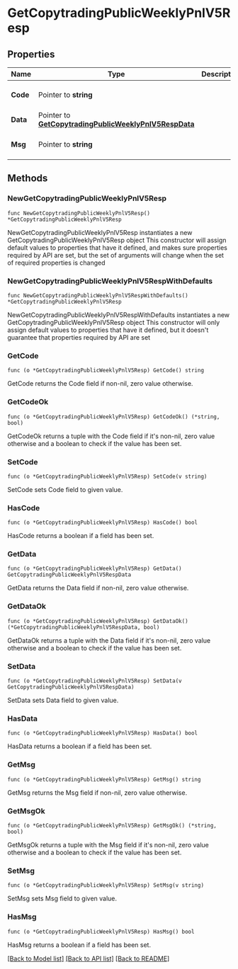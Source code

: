 # GetCopytradingPublicWeeklyPnlV5Resp

## Properties

Name | Type | Description | Notes
------------ | ------------- | ------------- | -------------
**Code** | Pointer to **string** |  | [optional] [default to ""]
**Data** | Pointer to [**GetCopytradingPublicWeeklyPnlV5RespData**](GetCopytradingPublicWeeklyPnlV5RespData.md) |  | [optional] 
**Msg** | Pointer to **string** |  | [optional] [default to ""]

## Methods

### NewGetCopytradingPublicWeeklyPnlV5Resp

`func NewGetCopytradingPublicWeeklyPnlV5Resp() *GetCopytradingPublicWeeklyPnlV5Resp`

NewGetCopytradingPublicWeeklyPnlV5Resp instantiates a new GetCopytradingPublicWeeklyPnlV5Resp object
This constructor will assign default values to properties that have it defined,
and makes sure properties required by API are set, but the set of arguments
will change when the set of required properties is changed

### NewGetCopytradingPublicWeeklyPnlV5RespWithDefaults

`func NewGetCopytradingPublicWeeklyPnlV5RespWithDefaults() *GetCopytradingPublicWeeklyPnlV5Resp`

NewGetCopytradingPublicWeeklyPnlV5RespWithDefaults instantiates a new GetCopytradingPublicWeeklyPnlV5Resp object
This constructor will only assign default values to properties that have it defined,
but it doesn't guarantee that properties required by API are set

### GetCode

`func (o *GetCopytradingPublicWeeklyPnlV5Resp) GetCode() string`

GetCode returns the Code field if non-nil, zero value otherwise.

### GetCodeOk

`func (o *GetCopytradingPublicWeeklyPnlV5Resp) GetCodeOk() (*string, bool)`

GetCodeOk returns a tuple with the Code field if it's non-nil, zero value otherwise
and a boolean to check if the value has been set.

### SetCode

`func (o *GetCopytradingPublicWeeklyPnlV5Resp) SetCode(v string)`

SetCode sets Code field to given value.

### HasCode

`func (o *GetCopytradingPublicWeeklyPnlV5Resp) HasCode() bool`

HasCode returns a boolean if a field has been set.

### GetData

`func (o *GetCopytradingPublicWeeklyPnlV5Resp) GetData() GetCopytradingPublicWeeklyPnlV5RespData`

GetData returns the Data field if non-nil, zero value otherwise.

### GetDataOk

`func (o *GetCopytradingPublicWeeklyPnlV5Resp) GetDataOk() (*GetCopytradingPublicWeeklyPnlV5RespData, bool)`

GetDataOk returns a tuple with the Data field if it's non-nil, zero value otherwise
and a boolean to check if the value has been set.

### SetData

`func (o *GetCopytradingPublicWeeklyPnlV5Resp) SetData(v GetCopytradingPublicWeeklyPnlV5RespData)`

SetData sets Data field to given value.

### HasData

`func (o *GetCopytradingPublicWeeklyPnlV5Resp) HasData() bool`

HasData returns a boolean if a field has been set.

### GetMsg

`func (o *GetCopytradingPublicWeeklyPnlV5Resp) GetMsg() string`

GetMsg returns the Msg field if non-nil, zero value otherwise.

### GetMsgOk

`func (o *GetCopytradingPublicWeeklyPnlV5Resp) GetMsgOk() (*string, bool)`

GetMsgOk returns a tuple with the Msg field if it's non-nil, zero value otherwise
and a boolean to check if the value has been set.

### SetMsg

`func (o *GetCopytradingPublicWeeklyPnlV5Resp) SetMsg(v string)`

SetMsg sets Msg field to given value.

### HasMsg

`func (o *GetCopytradingPublicWeeklyPnlV5Resp) HasMsg() bool`

HasMsg returns a boolean if a field has been set.


[[Back to Model list]](../README.md#documentation-for-models) [[Back to API list]](../README.md#documentation-for-api-endpoints) [[Back to README]](../README.md)


